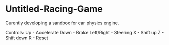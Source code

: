# Untitled-Racing-Game

Curently developing a sandbox for car physics engine.


Controls:
Up - Accelerate
Down - Brake
Left/Right - Steering
X - Shift up
Z - Shift down
R - Reset

